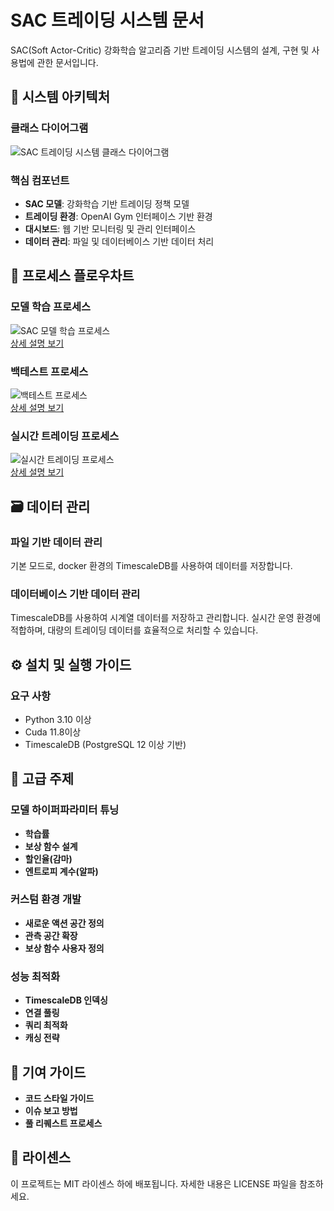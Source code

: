 # SAC 트레이딩 시스템 문서

SAC(Soft Actor-Critic) 강화학습 알고리즘 기반 트레이딩 시스템의 설계, 구현 및 사용법에 관한 문서입니다.

## 📐 시스템 아키텍처

### 클래스 다이어그램
![SAC 트레이딩 시스템 클래스 다이어그램](diagrams/class_diagram.png)

### 핵심 컴포넌트
- **SAC 모델**: 강화학습 기반 트레이딩 정책 모델  
- **트레이딩 환경**: OpenAI Gym 인터페이스 기반 환경  
- **대시보드**: 웹 기반 모니터링 및 관리 인터페이스  
- **데이터 관리**: 파일 및 데이터베이스 기반 데이터 처리  

## 🔄 프로세스 플로우차트

### 모델 학습 프로세스
![SAC 모델 학습 프로세스](flowcharts/training_flow.png)  
[상세 설명 보기](flowcharts/training_flow.md)

### 백테스트 프로세스
![백테스트 프로세스](flowcharts/backtest_flow.png)  
[상세 설명 보기](flowcharts/backtest_flow.md)

### 실시간 트레이딩 프로세스
![실시간 트레이딩 프로세스](flowcharts/live_trading_flow.png)  
[상세 설명 보기](flowcharts/live_trading_flow.md)


## 🗃 데이터 관리

### 파일 기반 데이터 관리
기본 모드로, docker 환경의 TimescaleDB를  사용하여 데이터를 저장합니다. 
### 데이터베이스 기반 데이터 관리
TimescaleDB를 사용하여 시계열 데이터를 저장하고 관리합니다. 실시간 운영 환경에 적합하며, 대량의 트레이딩 데이터를 효율적으로 처리할 수 있습니다.



## ⚙ 설치 및 실행 가이드

### 요구 사항
- Python 3.10 이상  
- Cuda 11.8이상 
- TimescaleDB (PostgreSQL 12 이상 기반)

## 🔧 고급 주제

### 모델 하이퍼파라미터 튜닝
- **학습률**  
- **보상 함수 설계**  
- **할인율(감마)**  
- **엔트로피 계수(알파)**  

### 커스텀 환경 개발
- **새로운 액션 공간 정의**  
- **관측 공간 확장**  
- **보상 함수 사용자 정의**  

### 성능 최적화
- **TimescaleDB 인덱싱**  
- **연결 풀링**  
- **쿼리 최적화**  
- **캐싱 전략**  

## 🤝 기여 가이드
- **코드 스타일 가이드**  
- **이슈 보고 방법**  
- **풀 리퀘스트 프로세스**  

## 📝 라이센스
이 프로젝트는 MIT 라이센스 하에 배포됩니다. 자세한 내용은 LICENSE 파일을 참조하세요.
